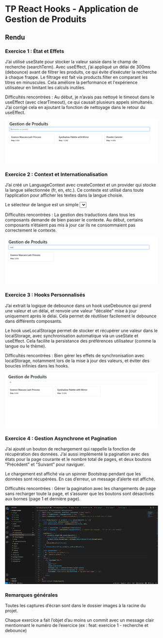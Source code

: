 # TP React Hooks - Application de Gestion de Produits

## Rendu

### Exercice 1 : État et Effets 

J’ai utilisé useState pour stocker la valeur saisie dans le champ de recherche (searchTerm). Avec useEffect, j’ai appliqué un délai de 300ms (debounce) avant de filtrer les produits, ce qui évite d’exécuter la recherche à chaque frappe. Le filtrage est fait via products.filter en comparant les titres en minuscules.
Cela améliore la performance et l'expérience utilisateur en limitant les calculs inutiles.

Difficultés rencontrées :
Au début, je n’avais pas nettoyé le timeout dans le useEffect (avec clearTimeout), ce qui causait plusieurs appels simultanés. J’ai corrigé cela en ajoutant la fonction de nettoyage dans le retour du useEffect.

![alt text](<images/Ex 1.png>)

### Exercice 2 : Context et Internationalisation

J’ai créé un LanguageContext avec createContext et un provider qui stocke la langue sélectionnée (fr, en, etc.). Ce contexte est utilisé dans toute l’application pour afficher les textes dans la langue choisie.

Le sélecteur de langue est un simple <select> dans le header qui met à jour la langue dans le contexte. Les composants utilisent ensuite useContext(LanguageContext) pour afficher les textes traduits.

Difficultés rencontrées :
La gestion des traductions dans tous les composants demande de bien passer le contexte. Au début, certains composants n’étaient pas mis à jour car ils ne consommaient pas correctement le contexte.

![alt text](<images/Ex 2.png>)

### Exercice 3 : Hooks Personnalisés

J’ai extrait la logique de debounce dans un hook useDebounce qui prend une valeur et un délai, et renvoie une valeur "décalée" mise à jour uniquement après le délai. Cela permet de réutiliser facilement le debounce dans différents composants.

Le hook useLocalStorage permet de stocker et récupérer une valeur dans le localStorage, avec synchronisation automatique via un useState et useEffect. Cela facilite la persistance des préférences utilisateur (comme la langue ou le thème).

Difficultés rencontrées :
Bien gérer les effets de synchronisation avec localStorage, notamment lors de la mise à jour des valeurs, et éviter des boucles infinies dans les hooks.

![alt text](<images/Ex 3.png>)

### Exercice 4 : Gestion Asynchrone et Pagination

J’ai ajouté un bouton de rechargement qui rappelle la fonction de récupération des données. J’ai aussi implémenté la pagination avec des états pour la page courante et le nombre total de pages, et deux boutons "Précédent" et "Suivant" pour naviguer.

Le chargement est affiché via un spinner Bootstrap pendant que les données sont récupérées. En cas d’erreur, un message d’alerte est affiché.

Difficultés rencontrées :
Gérer la pagination avec les changements de page sans recharger toute la page, et s’assurer que les boutons sont désactivés aux bornes (page 1 et dernière page).

![alt text](<images/Ex 4.png>)

### Remarques générales

Toutes les captures d’écran sont dans le dossier images à la racine du projet.

Chaque exercice a fait l’objet d’au moins un commit avec un message clair mentionnant le numéro de l’exercice (ex : feat: exercice 1 - recherche et debounce)
